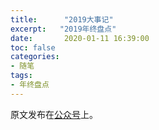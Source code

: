 ```yaml
---
title:      "2019大事记"
excerpt:   "2019年终盘点"
date:       2020-01-11 16:39:00
toc: false
categories:
- 随笔
tags:
- 年终盘点
---
```


原文发布在[公众号](https://mp.weixin.qq.com/s?__biz=MzAwMTg1NTc1OA==&mid=2649932558&idx=1&sn=88296597ff641eb62c3f8fbcc2e5c0b5&chksm=82d53b6fb5a2b279438eb4a206e68da7d3e4f7835af8ba37a70975fe49b8507440838e74e51d&token=1814686233&lang=zh_CN#rd)上。